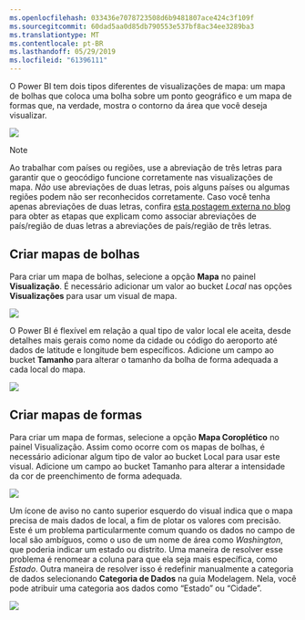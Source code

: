 ```yaml
---
ms.openlocfilehash: 033436e7078723508d6b9481807ace424c3f109f
ms.sourcegitcommit: 60dad5aa0d85db790553e537bf8ac34ee3289ba3
ms.translationtype: MT
ms.contentlocale: pt-BR
ms.lasthandoff: 05/29/2019
ms.locfileid: "61396111"
---
```

O Power BI tem dois tipos diferentes de visualizações de mapa: um mapa de bolhas que coloca uma bolha sobre um ponto geográfico e um mapa de formas que, na verdade, mostra o contorno da área que você deseja visualizar.

![](media/3-5-create-map-visualizations/3-5_1.png)

> [!NOTE]
> Ao trabalhar com países ou regiões, use a abreviação de três letras para garantir que o geocódigo funcione corretamente nas visualizações de mapa. *Não* use abreviações de duas letras, pois alguns países ou algumas regiões podem não ser reconhecidos corretamente.
> Caso você tenha apenas abreviações de duas letras, confira [esta postagem externa no blog](https://blog.ailon.org/how-to-display-2-letter-country-data-on-a-power-bi-map-85fc738497d6#.yudauacxp) para obter as etapas que explicam como associar abreviações de país/região de duas letras a abreviações de país/região de três letras.
> 
> 

## <a name="create-bubble-maps"></a>Criar mapas de bolhas
Para criar um mapa de bolhas, selecione a opção **Mapa** no painel **Visualização**. É necessário adicionar um valor ao bucket *Local* nas opções **Visualizações** para usar um visual de mapa.

![](media/3-5-create-map-visualizations/3-5_2.png)

O Power BI é flexível em relação a qual tipo de valor local ele aceita, desde detalhes mais gerais como nome da cidade ou código do aeroporto até dados de latitude e longitude bem específicos. Adicione um campo ao bucket **Tamanho** para alterar o tamanho da bolha de forma adequada a cada local do mapa.

![](media/3-5-create-map-visualizations/3-5_3.png)

## <a name="create-shape-maps"></a>Criar mapas de formas
Para criar um mapa de formas, selecione a opção **Mapa Coroplético** no painel Visualização. Assim como ocorre com os mapas de bolhas, é necessário adicionar algum tipo de valor ao bucket Local para usar este visual. Adicione um campo ao bucket Tamanho para alterar a intensidade da cor de preenchimento de forma adequada.

![](media/3-5-create-map-visualizations/3-5_4.png)

Um ícone de aviso no canto superior esquerdo do visual indica que o mapa precisa de mais dados de local, a fim de plotar os valores com precisão. Este é um problema particularmente comum quando os dados no campo de local são ambíguos, como o uso de um nome de área como *Washington*, que poderia indicar um estado ou distrito. Uma maneira de resolver esse problema é renomear a coluna para que ela seja mais específica, como *Estado*. Outra maneira de resolver isso é redefinir manualmente a categoria de dados selecionando **Categoria de Dados** na guia Modelagem. Nela, você pode atribuir uma categoria aos dados como “Estado” ou “Cidade”.

![](media/3-5-create-map-visualizations/3-5_5.png)

